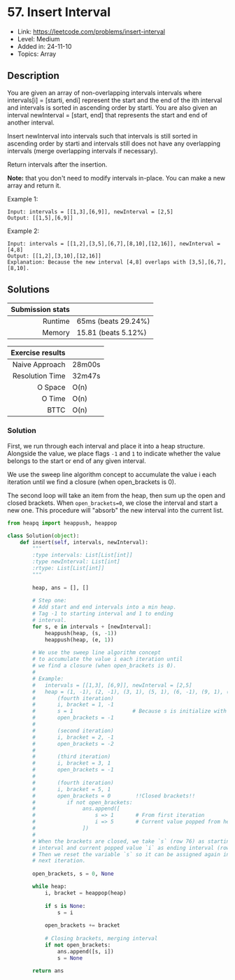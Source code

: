 # 57. Insert Interval

- Link: https://leetcode.com/problems/insert-interval
- Level: Medium
- Added in: 24-11-10
- Topics: Array

## Description

You are given an array of non-overlapping intervals intervals where 
intervals[i] = [starti, endi] represent the start and the end of the ith 
interval and intervals is sorted in ascending order by starti. You are also 
given an interval newInterval = [start, end] that represents the start and 
end of another interval.

Insert newInterval into intervals such that intervals is still sorted in 
ascending order by starti and intervals still does not have any overlapping 
intervals (merge overlapping intervals if necessary).

Return intervals after the insertion.

**Note:** that you don't need to modify intervals in-place. You can make a new 
array and return it.

Example 1:
```
Input: intervals = [[1,3],[6,9]], newInterval = [2,5]
Output: [[1,5],[6,9]]
```

Example 2:
```
Input: intervals = [[1,2],[3,5],[6,7],[8,10],[12,16]], newInterval = [4,8]
Output: [[1,2],[3,10],[12,16]]
Explanation: Because the new interval [4,8] overlaps with [3,5],[6,7],[8,10].
```

## Solutions

| Submission stats |        |
|-----------------:|:-------|
|          Runtime | 65ms (beats 29.24%) |
|           Memory | 15.81 (beats 5.12%) |

| Exercise results |        |
|-----------------:|:-------|
|   Naive Approach | 28m00s |
|  Resolution Time | 32m47s |
|          O Space | O(n) |
|           O Time | O(n) |
|             BTTC | O(n) |

### Solution

First, we run through each interval and place it into a heap structure.
Alongside the value, we place flags `-1` and `1` to indicate whether the 
value belongs to the start or end of any given interval.

We use the sweep line algorithm concept to accumulate the value i each
iteration until we find a closure (when open_brackets is 0).

The second loop will take an item from the heap, then sum up the open and closed
brackets. When `open_brackets=0`, we close the interval and start a new one. 
This procedure will "absorb" the new interval into the current list.

```py
from heapq import heappush, heappop

class Solution(object):
    def insert(self, intervals, newInterval):
        """
        :type intervals: List[List[int]]
        :type newInterval: List[int]
        :rtype: List[List[int]]
        """
        
        heap, ans = [], []
        
        # Step one:
        # Add start and end intervals into a min heap.
        # Tag -1 to starting interval and 1 to ending 
        # interval.
        for s, e in intervals + [newInterval]:
            heappush(heap, (s, -1))
            heappush(heap, (e, 1))
        
        # We use the sweep line algorithm concept
        # to accumulate the value i each iteration until
        # we find a closure (when open_brackets is 0).
        #
        # Example:
        #   intervals = [[1,3], [6,9]], newInterval = [2,5]
        #   heap = (1, -1), (2, -1), (3, 1), (5, 1), (6, -1), (9, 1), (6, 9)
        #       (fourth iteration)
        #       i, bracket = 1, -1
        #       s = 1                   # Because s is initialize with None
        #       open_brackets = -1
        #       
        #       (second iteration)
        #       i, bracket = 2, -1
        #       open_brackets = -2
        #
        #       (third iteration)
        #       i, bracket = 3, 1
        #       open_brackets = -1
        #
        #       (fourth iteration)
        #       i, bracket = 5, 1
        #       open_brackets = 0        !!Closed brackets!!
        #          if not open_brackets:
        #               ans.append([
        #                   s => 1       # From first iteration
        #                   i => 5       # Current value popped from heap
        #               ])
        #
        # When the brackets are closed, we take `s` (row 76) as starting 
        # interval and current popped value `i` as ending interval (row 83). 
        # Then we reset the variable `s` so it can be assigned again in the
        # next iteration.
        
        open_brackets, s = 0, None

        while heap:
            i, bracket = heappop(heap)
            
            if s is None: 
                s = i
            
            open_brackets += bracket
            
            # Closing brackets, merging interval
            if not open_brackets:
                ans.append([s, i])
                s = None

        return ans
```
